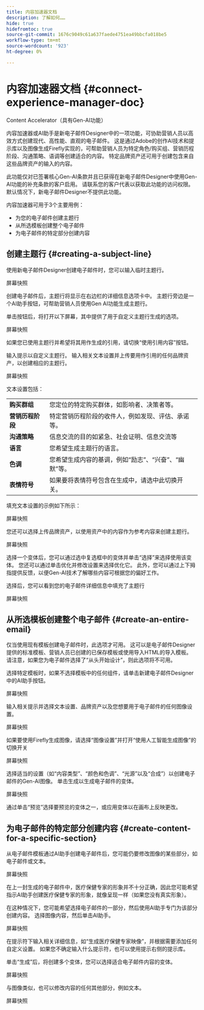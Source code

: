 ```yaml
---
title: 内容加速器文档
description: 了解如何……
hide: true
hidefromtoc: true
source-git-commit: 1676c9049c61a637faede4751ea49bbcfa018be5
workflow-type: tm+mt
source-wordcount: '923'
ht-degree: 0%

---
```


# 内容加速器文档 {#connect-experience-manager-doc}

Content Accelerator（具有Gen-AI功能）

内容加速器或AI助手是新电子邮件Designer中的一项功能，可协助营销人员以高效方式创建现代、高性能、直观的电子邮件。 这是通过Adobe的创作AI技术和提示库以及图像生成Firefly实现的，可帮助营销人员为特定角色/购买组、营销历程阶段、沟通策略、语调等创建适合的内容。 特定品牌资产还可用于创建包含来自这些品牌资产的输入的内容。

此功能仅对已签署核心Gen-AI条款并且已获得在新电子邮件Designer中使用Gen-AI功能的补充条款的客户启用。 请联系您的客户代表以获取此功能的访问权限。 默认情况下，新电子邮件Designer不提供此功能。

内容加速器可用于3个主要用例：

* 为您的电子邮件创建主题行
* 从所选模板创建整个电子邮件
* 为电子邮件的特定部分创建内容

## 创建主题行 {#creating-a-subject-line}

使用新电子邮件Designer创建电子邮件时，您可以输入临时主题行。

屏幕快照

创建电子邮件后，主题行将显示在右边栏的详细信息选项卡中。 主题行旁边是一个AI助手按钮，可帮助营销人员使用Gen AI功能生成主题行。

单击按钮后，将打开以下屏幕，其中提供了用于自定义主题行生成的选项。

屏幕快照

如果您已使用主题行并希望将其用作生成的引用，请切换“使用引用内容”按钮。

输入提示以自定义主题行。 输入相关文本设置并上传要用作引用的任何品牌资产，以创建相应的主题行。

屏幕快照

文本设置包括：

<table><tbody>
  <tr>
    <td><b>购买群组</b></td>
    <td>您定位的特定购买群体，如影响者、决策者等。</td>
  </tr>
  <tr>
    <td><b>营销历程阶段</b></td>
    <td>特定营销历程阶段的收件人，例如发现、评估、承诺等。</td>
  </tr>
  <tr>
    <td><b>沟通策略</b></td>
    <td>信息交流的目的如紧急、社会证明、信息交流等</td>
  </tr>
  <tr>
    <td><b>语言</b></td>
    <td>您希望生成主题行的语言。</td>
  </tr>
  <tr>
    <td><b>色调</b></td>
    <td>您希望生成内容的基调，例如“励志”、“兴奋”、“幽默”等。</td>
  </tr>
  <tr>
    <td><b>表情符号</b></td>
    <td>如果要将表情符号包含在生成中，请选中此切换开关。</td>
  </tr>
</tbody>
</table>

填充文本设置的示例如下所示：

屏幕快照

您还可以选择上传品牌资产，以使用资产中的内容作为参考内容来创建主题行。

屏幕快照

选择一个变体后，您可以通过选中复选框中的变体并单击“选择”来选择使用该变体。 您还可以通过单击优化并修改设置来选择优化它。 此外，您可以通过上下拇指提供反馈，以便Gen-AI技术了解哪些内容可根据您的偏好工作。

选择后，您可以看到您的电子邮件详细信息中填充了主题行

屏幕快照

## 从所选模板创建整个电子邮件 {#create-an-entire-email}

仅当使用现有模板创建电子邮件时，此选项才可用。 这可以是电子邮件Designer提供的标准模板、营销人员已创建的已保存模板或使用导入HTML的导入模板。 请注意，如果您为电子邮件选择了“从头开始设计”，则此选项将不可用。

选择特定模板时，如果不选择模板中的任何组件，请单击新建电子邮件Designer中的AI助手按钮。

屏幕快照

输入相关提示并选择文本设置、品牌资产以及您想要用于电子邮件的任何图像设置。

屏幕快照

如果要使用Firefly生成图像，请选择“图像设置”并打开“使用人工智能生成图像”的切换开关

屏幕快照

选择适当的设置（如“内容类型”、“颜色和色调”、“光源”以及“合成”）以创建电子邮件的Gen-AI图像。 单击生成以生成电子邮件的变体。

屏幕快照

通过单击“预览”选择要预览的变体之一，或应用变体以在画布上反映更改。


## 为电子邮件的特定部分创建内容 {#create-content-for-a-specific-section}

从电子邮件模板通过AI助手创建电子邮件后，您可能仍要修改图像的某些部分，如电子邮件或文本。

屏幕快照

在上一封生成的电子邮件中，医疗保健专家的形象并不十分正确，因此您可能希望指示AI助手创建医疗保健专家的形象，就像呈现一样（如果您没有真实形象）。

在这种情况下，您可能希望选择电子邮件的一部分，然后使用AI助手专门为该部分创建内容。 选择图像内容，然后单击AI助手。

屏幕快照

在提示符下输入相关详细信息，如“生成医疗保健专家映像”，并根据需要添加任何自定义设置。 如果您不确定输入什么提示符，也可以使用提示右侧的提示库。

单击“生成”后，将创建多个变体，您可以选择适合电子邮件内容的变体。

屏幕快照

与图像类似，也可以修改内容的任何其他部分，例如文本。

屏幕快照
